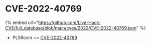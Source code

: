 # CVE-2022-40769
{% embed url="https://github.com/Live-Hack-CVE/full_database/blob/main/cves/2022/CVE-2022-40769.json" %}

* PLSRcoin ~> [CVE-2022-40769](https://www.alice-snow.ru/2022/database/cve-2022-40769/cve-2022-40769-plsrcoin)